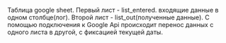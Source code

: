 Таблица google sheet.
Первый лист - list_entered. входящие данные в одном столбце(лог).
Второй лист - list_out(полученные данные).
С помощью подключения к Google Api происходит перенос данных с одного листа в другой, с фиксацией текущей даты.
